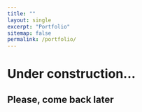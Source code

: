 ```yaml
---
title: ""
layout: single
excerpt: "Portfolio"
sitemap: false
permalink: /portfolio/
---
```


# Under construction...
## Please, come back later